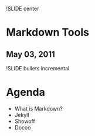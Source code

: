 !SLIDE center 
# Markdown Tools

## May 03, 2011

!SLIDE bullets incremental
# Agenda

* What is Markdown?
* Jekyll
* Showoff
* Docoo
